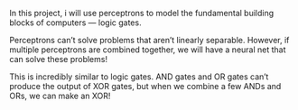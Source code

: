 In this project, i will use perceptrons to model the fundamental building blocks of computers — logic gates.

Perceptrons can’t solve problems that aren’t linearly separable. However, if multiple perceptrons are combined together, we will have a neural net that can solve these problems!

This is incredibly similar to logic gates. AND gates and OR gates can’t produce the output of XOR gates, but when we combine a few ANDs and ORs, we can make an XOR!